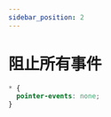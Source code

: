 ```yaml
---
sidebar_position: 2
---
```


# 阻止所有事件

<!-- 常见于 弹窗背景是否可以点击 和 水印 -->

```css
* {
  pointer-events: none;
}

```

##

